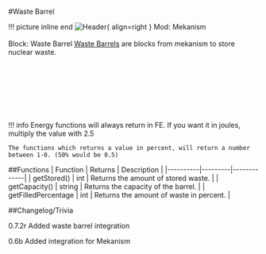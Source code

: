 #Waste Barrel

!!! picture inline end
    ![Header](https://srendi.de/wp-content/uploads/2021/10/mekanism_radioactive_waste_barrel.png){ align=right }
    Mod: Mekanism <br><br/>
    Block: Waste Barrel
[Waste Barrels](https://wiki.aidancbrady.com/wiki/Radioactive_Waste_Barrel) are blocks from mekanism to store nuclear waste.

<br><br/>
<br><br/>
<br><br/>

!!! info
    Energy functions will always return in FE. If you want it in joules, multiply the value with 2.5

    The functions which returns a value in percent, will return a number between 1-0. (50% would be 0.5)

##Functions
| Function | Returns | Description |
|----------|---------|-------------|
| getStored() | int | Returns the amount of stored waste. |
| getCapacity() | string | Returns the capacity of the barrel. |
| getFilledPercentage | int | Returns the amount of waste in percent. |

##Changelog/Trivia

0.7.2r
Added waste barrel integration

0.6b
Added integration for Mekanism
